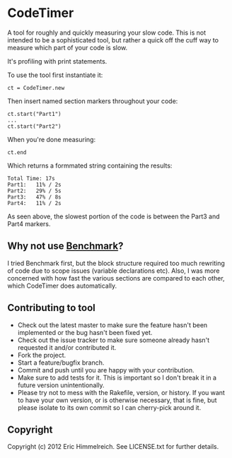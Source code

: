 # CodeTimer

A tool for roughly and quickly measuring your slow code.  This is not
intended to be a sophisticated tool, but rather a quick off the cuff
way to measure which part of your code is slow.

It's profiling with print statements.

To use the tool first instantiate it:

    ct = CodeTimer.new

Then insert named section markers throughout your code:

    ct.start("Part1")
    ...
    ct.start("Part2")

When you're done measuring:

    ct.end

Which returns a formmated string containing the results:

    Total Time: 17s
    Part1:	 11% / 2s
    Part2:	 29% / 5s
    Part3:	 47% / 8s
    Part4:	 11% / 2s

As seen above, the slowest portion of the code is between the Part3
and Part4 markers.

## Why not use [Benchmark](http://ruby-doc.org/stdlib-1.9.3/libdoc/benchmark/rdoc/Benchmark.html)?

I tried Benchmark first, but the block structure required too much
rewriting of code due to scope issues (variable declarations etc).
Also, I was more concerned with how fast the various sections are
compared to each other, which CodeTimer does automatically.


## Contributing to tool

* Check out the latest master to make sure the feature hasn't been implemented or the bug hasn't been fixed yet.
* Check out the issue tracker to make sure someone already hasn't requested it and/or contributed it.
* Fork the project.
* Start a feature/bugfix branch.
* Commit and push until you are happy with your contribution.
* Make sure to add tests for it. This is important so I don't break it in a future version unintentionally.
* Please try not to mess with the Rakefile, version, or history. If you want to have your own version, or is otherwise necessary, that is fine, but please isolate to its own commit so I can cherry-pick around it.

## Copyright

Copyright (c) 2012 Eric Himmelreich. See LICENSE.txt for
further details.

